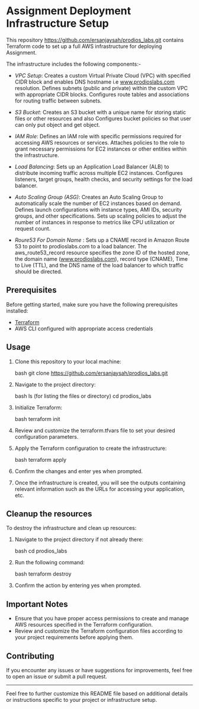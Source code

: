 # Assignment Deployment Infrastructure Setup

This repository https://github.com/ersanjaysah/prodios_labs.git contains Terraform code to set up a full AWS infrastructure for deploying Assignment. 

The infrastructure includes the following components:-

- *VPC Setup*: Creates a custom Virtual Private Cloud (VPC) with specified CIDR block and enables DNS hostname i.e www.prodioslabs.com resolution. Defines subnets (public and private) within the custom VPC with appropriate CIDR blocks. Configures route tables and associations for routing traffic between subnets.

- *S3 Bucket*: Creates an S3 bucket with a unique name for storing static files or other resources and also Configures bucket policies so that user can only put object and get object.

- *IAM Role*: Defines an IAM role with specific permissions required for accessing AWS resources or services. Attaches policies to the role to grant necessary permissions for EC2 instances or other entities within the infrastructure.

- *Load Balancing*: Sets up an Application Load Balancer (ALB) to distribute incoming traffic across multiple EC2 instances. Configures listeners, target groups, health checks, and security settings for the load balancer.

- *Auto Scaling Group (ASG)*: Creates an Auto Scaling Group to automatically scale the number of EC2 instances based on demand. Defines launch configurations with instance types, AMI IDs, security groups, and other specifications. Sets up scaling policies to adjust the number of instances in response to metrics like CPU utilization or request count.

- *Roure53 For Domain Name* : Sets up a CNAME record in Amazon Route 53 to point to prodioslabs.com to a load balancer. The aws_route53_record resource specifies the zone ID of the hosted zone, the domain name (www.prodioslabs.com), record type (CNAME), Time to Live (TTL), and the DNS name of the load balancer to which traffic should be directed. 

## Prerequisites

Before getting started, make sure you have the following prerequisites installed:

- [Terraform](https://www.terraform.io/downloads.html)
- AWS CLI configured with appropriate access credentials

## Usage

1. Clone this repository to your local machine:

    bash
    git clone https://github.com/ersanjaysah/prodios_labs.git
    

2. Navigate to the project directory:

    bash
    ls (for listing the files or directory)
    cd prodios_labs
    

3. Initialize Terraform:

    bash
    terraform init
    

4. Review and customize the terraform.tfvars file to set your desired configuration parameters.

5. Apply the Terraform configuration to create the infrastructure:

    bash
    terraform apply
    

6. Confirm the changes and enter yes when prompted.

7. Once the infrastructure is created, you will see the outputs containing relevant information such as the URLs for accessing your application, etc.

## Cleanup the resources

To destroy the infrastructure and clean up resources:

1. Navigate to the project directory if not already there:

    bash
    cd prodios_labs
    

2. Run the following command:

    bash
    terraform destroy
    

3. Confirm the action by entering yes when prompted.

## Important Notes

- Ensure that you have proper access permissions to create and manage AWS resources specified in the Terraform configuration.
- Review and customize the Terraform configuration files according to your project requirements before applying them.

## Contributing

If you encounter any issues or have suggestions for improvements, feel free to open an issue or submit a pull request.

---

Feel free to further customize this README file based on additional details or instructions specific to your project or infrastructure setup.
